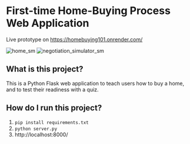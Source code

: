 # First-time Home-Buying Process Web Application
Live prototype on https://homebuying101.onrender.com/

![home_sm](https://github.com/user-attachments/assets/c1bdf570-cc1b-45ce-9cfd-f199e8e9eb81)
![negotiation_simulator_sm](https://github.com/user-attachments/assets/1df76c63-3127-4196-83f7-81f3093eb258)

## What is this project?
This is a Python Flask web application to teach users how to buy a home, and to test their readiness with a quiz.

## How do I run this project?
1. `pip install requirements.txt`
2. `python server.py`
3. http://localhost:8000/
